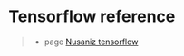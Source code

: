 # Tensorflow reference
> * page [Nusaniz tensorflow](https://nusaniz.blogspot.com/2020/10/ngobrol-tensorflow.html)
